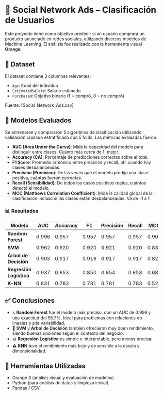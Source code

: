 
# 🎯 Social Network Ads – Clasificación de Usuarios

Este proyecto tiene como objetivo predecir si un usuario comprará un producto anunciado en redes sociales, utilizando diversos modelos de Machine Learning. El análisis fue realizado con la herramienta visual **Orange**.

## 📁 Dataset

El dataset contiene 3 columnas relevantes:
- `Age`: Edad del individuo
- `EstimatedSalary`: Salario estimado
- `Purchased`: Objetivo binario (1 = compró, 0 = no compró)

Fuente: [Social_Network_Ads.csv]

## 🧠 Modelos Evaluados

Se entrenaron y compararon 5 algoritmos de clasificación utilizando validación cruzada estratificada con 5 folds. Las métricas evaluadas fueron:

- **AUC (Area Under the Curve)**: Mide la capacidad del modelo para distinguir entre clases. Cuanto más cerca de 1, mejor.
- **Accuracy (CA)**: Porcentaje de predicciones correctas sobre el total.
- **F1 Score**: Promedio armónico entre precisión y recall, útil cuando hay clases desbalanceadas.
- **Precisión (Precision)**: De las veces que el modelo predijo una clase positiva, cuántas fueron correctas.
- **Recall (Sensibilidad)**: De todos los casos positivos reales, cuántos detectó el modelo.
- **MCC (Matthews Correlation Coefficient)**: Mide la calidad global de la clasificación incluso si las clases están desbalanceadas. Va de -1 a 1.

### 📊 Resultados

| Modelo                | AUC   | Accuracy | F1    | Precisión | Recall | MCC   |
|-----------------------|-------|----------|-------|-----------|--------|--------|
| **Random Forest**     | 0.996 | 0.957    | 0.957 | 0.957     | 0.957  | 0.907 |
| **SVM**               | 0.962 | 0.920    | 0.920 | 0.921     | 0.920  | 0.831 |
| **Árbol de Decisión** | 0.903 | 0.917    | 0.916 | 0.917     | 0.917  | 0.821 |
| **Regresión Logística** | 0.937 | 0.853  | 0.850 | 0.854     | 0.853  | 0.682 |
| **K-NN**              | 0.831 | 0.783    | 0.781 | 0.781     | 0.783  | 0.529 |

## ✅ Conclusiones

- 🔝 **Random Forest** fue el modelo más preciso, con un AUC de 0.996 y una exactitud del 95.7%. Ideal para problemas con relaciones no lineales y alta variabilidad.
- 🧠 **SVM** y **Árbol de Decisión** también ofrecieron muy buen rendimiento, siendo buenas opciones según el contexto del negocio.
- 📊 **Regresión Logística** es simple e interpretable, pero menos precisa.
- ⚠️ **KNN** tuvo el rendimiento más bajo y es sensible a la escala y dimensionalidad.

## 📌 Herramientas Utilizadas

- Orange 3 (análisis visual y evaluación de modelos)
- Python (para análisis de datos y limpieza inicial)
- Pandas / CSV

